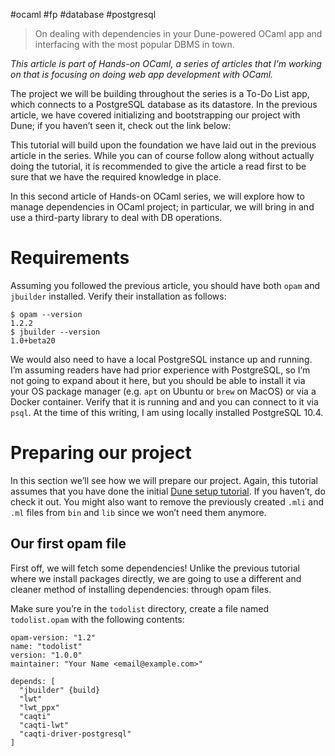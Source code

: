 #ocaml #fp #database #postgresql

> On dealing with dependencies in your Dune-powered OCaml app and interfacing with the most popular DBMS in town.

_This article is part of Hands-on OCaml, a series of articles that I’m working on that is focusing on doing web app development with OCaml._

The project we will be building throughout the series is a To-Do List app, which connects to a PostgreSQL database as its datastore. In the previous article, we have covered initializing and bootstrapping our project with Dune; if you haven’t seen it, check out the link below:

This tutorial will build upon the foundation we have laid out in the previous article in the series. While you can of course follow along without actually doing the tutorial, it is recommended to give the article a read first to be sure that we have the required knowledge in place.

In this second article of Hands-on OCaml series, we will explore how to manage dependencies in OCaml project; in particular, we will bring in and use a third-party library to deal with DB operations.

# Requirements

Assuming you followed the previous article, you should have both `opam` and `jbuilder` installed. Verify their installation as follows:

```
$ opam --version  
1.2.2
$ jbuilder --version  
1.0+beta20
```
We would also need to have a local PostgreSQL instance up and running. I’m assuming readers have had prior experience with PostgreSQL, so I’m not going to expand about it here, but you should be able to install it via your OS package manager (e.g. `apt` on Ubuntu or `brew` on MacOS) or via a Docker container. Verify that it is running and and you can connect to it via `psql`. At the time of this writing, I am using locally installed PostgreSQL 10.4.

# Preparing our project

In this section we’ll see how we will prepare our project. Again, this tutorial assumes that you have done the initial [Dune setup tutorial](https://medium.com/@bobbypriambodo/starting-an-ocaml-app-project-using-dune-d4f74e291de8). If you haven’t, do check it out. You might also want to remove the previously created `.mli` and `.ml` files from `bin` and `lib` since we won’t need them anymore.

## Our first opam file

First off, we will fetch some dependencies! Unlike the previous tutorial where we install packages directly, we are going to use a different and cleaner method of installing dependencies: through opam files.

Make sure you’re in the `todolist` directory, create a file named `todolist.opam` with the following contents:

```
opam-version: "1.2"
name: "todolist"
version: "1.0.0"
maintainer: "Your Name <email@example.com>"

depends: [
  "jbuilder" {build}
  "lwt"
  "lwt_ppx"
  "caqti"
  "caqti-lwt"
  "caqti-driver-postgresql"
]
```